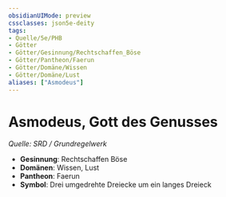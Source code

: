 ```yaml
---
obsidianUIMode: preview
cssclasses: json5e-deity
tags:
- Quelle/5e/PHB
- Götter
- Götter/Gesinnung/Rechtschaffen_Böse
- Götter/Pantheon/Faerun
- Götter/Domäne/Wissen
- Götter/Domäne/Lust
aliases: ["Asmodeus"]
---
```

# Asmodeus, Gott des Genusses
*Quelle: SRD / Grundregelwerk* 

- **Gesinnung**: Rechtschaffen Böse
- **Domänen**: Wissen, Lust
- **Pantheon**: Faerun
- **Symbol**: Drei umgedrehte Dreiecke um ein langes Dreieck